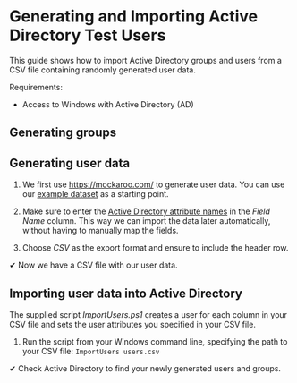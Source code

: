 # Generating and Importing Active Directory Test Users

This guide shows how to import Active Directory groups and users from a CSV file containing randomly generated user data.

Requirements:

- Access to Windows with Active Directory (AD)

## Generating groups

## Generating user data

1. We first use https://mockaroo.com/ to generate user data. You can use our [example dataset](https://mockaroo.com/2d94ad00) as a starting point.

2. Make sure to enter the [Active Directory attribute names](https://docs.microsoft.com/en-us/powershell/module/addsadministration/new-aduser?view=win10-ps) in the *Field Name* column. This way we can import the data later automatically, without having to manually map the fields.

4. Choose *CSV* as the export format and ensure to include the header row.

✔ Now we have a CSV file with our user data.

## Importing user data into Active Directory

The supplied script *ImportUsers.ps1* creates a user for each column in your CSV file and sets the user attributes you specified in your CSV file.

1. Run the script from your Windows command line, specifying the path to your CSV file: `ImportUsers users.csv`

✔ Check Active Directory to find your newly generated users and groups.

